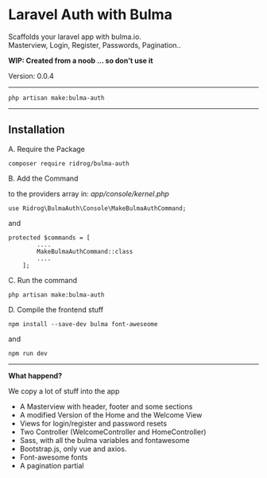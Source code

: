 # Laravel Auth with BulmaScaffolds your laravel app with bulma.io.  Masterview, Login, Register, Passwords, Pagination..**WIP: Created from a noob ... so don't use it**Version: 0.0.4---------------------------------------```php artisan make:bulma-auth```------------------------------------------## InstallationA. Require the Package```composer require ridrog/bulma-auth```B. Add the Command  to the providers array in: _app/console/kernel.php_```use Ridrog\BulmaAuth\Console\MakeBulmaAuthCommand;```and ```protected $commands = [        ....        MakeBulmaAuthCommand::class        ....    ];```C. Run the command```php artisan make:bulma-auth```D. Compile the frontend stuff```npm install --save-dev bulma font-aweseome```and ```npm run dev```-------------------------------------------**What happend?**We copy a lot of stuff into the app  - A Masterview with header, footer and some sections- A modified Version of the Home and the Welcome View- Views for login/register and password resets- Two Controller (WelcomeController and HomeController)- Sass, with all the bulma variables and fontawesome- Bootstrap.js, only vue and axios.- Font-awesome fonts- A pagination partial          
